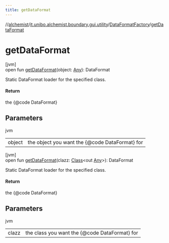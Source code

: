 ```yaml
---
title: getDataFormat
---
```

//[alchemist](../../../index.html)/[it.unibo.alchemist.boundary.gui.utility](../index.html)/[DataFormatFactory](index.html)/[getDataFormat](get-data-format.html)



# getDataFormat



[jvm]\
open fun [getDataFormat](get-data-format.html)(object: [Any](https://kotlinlang.org/api/latest/jvm/stdlib/kotlin/-any/index.html)): DataFormat



Static DataFormat loader for the specified class.



#### Return



the {@code DataFormat}



## Parameters


jvm

| | |
|---|---|
| object | the object you want the {@code DataFormat} for |





[jvm]\
open fun [getDataFormat](get-data-format.html)(clazz: [Class](https://docs.oracle.com/javase/8/docs/api/java/lang/Class.html)<out [Any](https://kotlinlang.org/api/latest/jvm/stdlib/kotlin/-any/index.html)>): DataFormat



Static DataFormat loader for the specified class.



#### Return



the {@code DataFormat}



## Parameters


jvm

| | |
|---|---|
| clazz | the class you want the {@code DataFormat} for |




